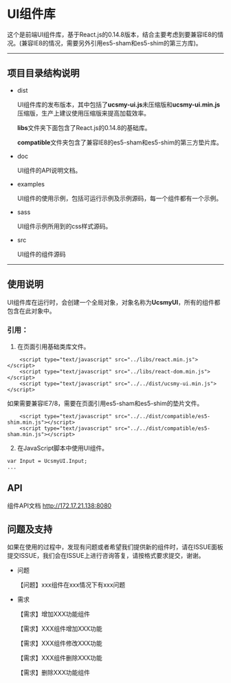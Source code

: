 # UI组件库
这个是前端UI组件库，基于React.js的0.14.8版本，结合主要考虑到要兼容IE8的情况。(兼容IE8的情况，需要另外引用es5-sham和es5-shim的第三方库)。
***
## 项目目录结构说明
- dist 

	UI组件库的发布版本，其中包括了**ucsmy-ui.js**未压缩版和**ucsmy-ui.min.js**压缩版，生产上建议使用压缩版来提高加载效率。
	
	**libs**文件夹下面包含了React.js的0.14.8的基础库。
	
	**compatible**文件夹包含了兼容IE8的es5-sham和es5-shim的第三方垫片库。
- doc
	
	UI组件的API说明文档。
- examples
	
	UI组件的使用示例，包括可运行示例及示例源码，每一个组件都有一个示例。
- sass
	
	UI组件示例所用到的css样式源码。

- src

	UI组件的组件源码
***
## 使用说明

UI组件库在运行时，会创建一个全局对象，对象名称为**UcsmyUI**，所有的组件都包含在此对象中。

### 引用：
1.  在页面引用基础类库文件。

```
    <script type="text/javascript" src="../libs/react.min.js"></script>
    <script type="text/javascript" src="../libs/react-dom.min.js"></script>
    <script type="text/javascript" src="../../dist/ucsmy-ui.min.js"></script>
```

如果需要兼容IE7/8，需要在页面引用es5-sham和es5-shim的垫片文件。

```
    <script type="text/javascript" src="../../dist/compatible/es5-shim.min.js"></script>
    <script type="text/javascript" src="../../dist/compatible/es5-sham.min.js"></script>
```

2.  在JavaScript脚本中使用UI组件。

```
var Input = UcsmyUI.Input;
...

```

## API

组件API文档 http://172.17.21.138:8080

## 问题及支持

如果在使用的过程中，发现有问题或者希望我们提供新的组件时，请在ISSUE面板提交ISSUE，我们会在ISSUE上进行咨询答复，请按格式要求提交，谢谢。

- 问题

	【问题】xxx组件在xxx情况下有xxx问题
	
- 需求

	【需求】增加XXX功能组件
	
	【需求】XXX组件增加XXX功能
	
	【需求】XXX组件修改XXX功能
	
	【需求】XXX组件删除XXX功能
	
	【需求】删除XXX功能组件
	
